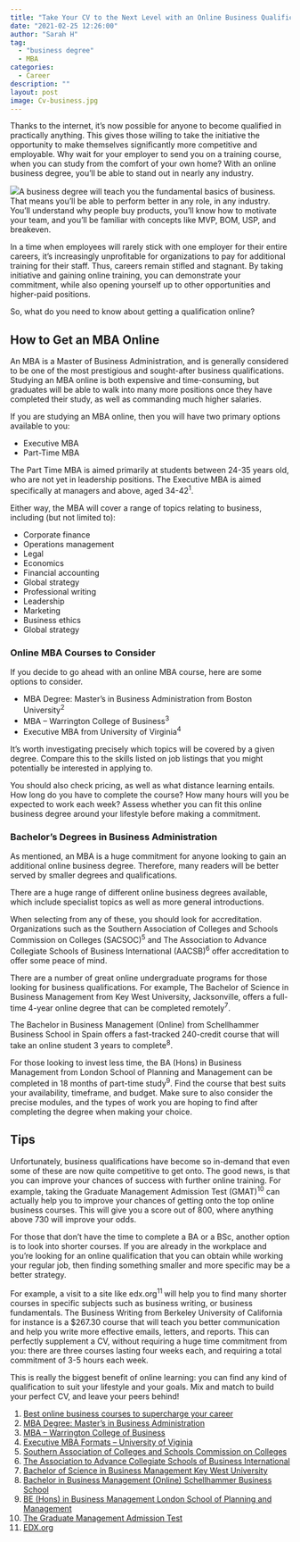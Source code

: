 ```yaml
---
title: "Take Your CV to the Next Level with an Online Business Qualification"
date: "2021-02-25 12:26:00"
author: "Sarah H"
tag:
  - "business degree"
  - MBA
categories:
  - Career
description: ""
layout: post
image: Cv-business.jpg
---
```


Thanks to the internet, it’s now possible for anyone to become qualified in practically anything. This gives those willing to take the initiative the opportunity to make themselves significantly more competitive and employable. Why wait for your employer to send you on a training course, when you can study from the comfort of your own home? With an online business degree, you’ll be able to stand out in nearly any industry.

![](/posts/Cv-business-1024x680.jpg)A business degree will teach you the fundamental basics of business. That means you’ll be able to perform better in any role, in any industry. You’ll understand why people buy products, you’ll know how to motivate your team, and you’ll be familiar with concepts like MVP, BOM, USP, and breakeven.

In a time when employees will rarely stick with one employer for their entire careers, it’s increasingly unprofitable for organizations to pay for additional training for their staff. Thus, careers remain stifled and stagnant. By taking initiative and gaining online training, you can demonstrate your commitment, while also opening yourself up to other opportunities and higher-paid positions.

So, what do you need to know about getting a qualification online?

## How to Get an MBA Online

An MBA is a Master of Business Administration, and is generally considered to be one of the most prestigious and sought-after business qualifications. Studying an MBA online is both expensive and time-consuming, but graduates will be able to walk into many more positions once they have completed their study, as well as commanding much higher salaries.

If you are studying an MBA online, then you will have two primary options available to you:

- Executive MBA
- Part-Time MBA

The Part Time MBA is aimed primarily at students between 24-35 years old, who are not yet in leadership positions. The Executive MBA is aimed specifically at managers and above, aged 34-42<sup>1</sup>.

Either way, the MBA will cover a range of topics relating to business, including (but not limited to):

- Corporate finance
- Operations management
- Legal
- Economics
- Financial accounting
- Global strategy
- Professional writing
- Leadership
- Marketing
- Business ethics
- Global strategy

### Online MBA Courses to Consider

If you decide to go ahead with an online MBA course, here are some options to consider.

- MBA Degree: Master’s in Business Administration from Boston University<sup>2</sup>
- MBA – Warrington College of Business<sup>3</sup>
- Executive MBA from University of Virginia<sup>4</sup>

It’s worth investigating precisely which topics will be covered by a given degree. Compare this to the skills listed on job listings that you might potentially be interested in applying to.

You should also check pricing, as well as what distance learning entails. How long do you have to complete the course? How many hours will you be expected to work each week? Assess whether you can fit this online business degree around your lifestyle before making a commitment.

### Bachelor’s Degrees in Business Administration

As mentioned, an MBA is a huge commitment for anyone looking to gain an additional online business degree. Therefore, many readers will be better served by smaller degrees and qualifications.

There are a huge range of different online business degrees available, which include specialist topics as well as more general introductions.

When selecting from any of these, you should look for accreditation. Organizations such as the Southern Association of Colleges and Schools Commission on Colleges (SACSOC)<sup>5</sup> and The Association to Advance Collegiate Schools of Business International (AACSB)<sup>6</sup> offer accreditation to offer some peace of mind.

There are a number of great online undergraduate programs for those looking for business qualifications. For example, The Bachelor of Science in Business Management from Key West University, Jacksonville, offers a full-time 4-year online degree that can be completed remotely<sup>7</sup>.

The Bachelor in Business Management (Online) from Schellhammer Business School in Spain offers a fast-tracked 240-credit course that will take an online student 3 years to complete<sup>8</sup>.

For those looking to invest less time, the BA (Hons) in Business Management from London School of Planning and Management can be completed in 18 months of part-time study<sup>9</sup>. Find the course that best suits your availability, timeframe, and budget. Make sure to also consider the precise modules, and the types of work you are hoping to find after completing the degree when making your choice.

## Tips

Unfortunately, business qualifications have become so in-demand that even some of these are now quite competitive to get onto. The good news, is that you can improve your chances of success with further online training. For example, taking the Graduate Management Admission Test (GMAT)<sup>10</sup> can actually help you to improve your chances of getting onto the top online business courses. This will give you a score out of 800, where anything above 730 will improve your odds.

For those that don’t have the time to complete a BA or a BSc, another option is to look into shorter courses. If you are already in the workplace and you’re looking for an online qualification that you can obtain while working your regular job, then finding something smaller and more specific may be a better strategy.

For example, a visit to a site like edx.org<sup>11 </sup>will help you to find many shorter courses in specific subjects such as business writing, or business fundamentals. The Business Writing from Berkeley University of California for instance is a $267.30 course that will teach you better communication and help you write more effective emails, letters, and reports. This can perfectly supplement a CV, without requiring a huge time commitment from you: there are three courses lasting four weeks each, and requiring a total commitment of 3-5 hours each week.

This is really the biggest benefit of online learning: you can find any kind of qualification to suit your lifestyle and your goals. Mix and match to build your perfect CV, and leave your peers behind!

1. [Best online business courses to supercharge your career](https://www.androidauthority.com/online-business-courses-1017793/)
2. [MBA Degree: Master’s in Business Administration](https://www.edx.org/masters/online-master-business-administration-mba-bux?source=aw&awc=6798_1582027604_f0e0aa94d1a1cdc927cc97e22748c7a6&utm_source=aw&utm_medium=affiliate_partner&utm_content=text-link&utm_term=78888_Skimlinks)
3. [MBA – Warrington College of Business](https://warrington.ufl.edu/mba/program-options/online-mba/online-two-year/courses-and-curriculum/)
4. [Executive MBA Formats – University of Viginia](https://www.darden.virginia.edu/executive-mba-formats/program-faculty/distance-learning)
5. [Southern Association of Colleges and Schools Commission on Colleges](http://sacscoc.org/)
6. [The Association to Advance Collegiate Schools of Business International](https://www.aacsb.edu/)
7. [Bachelor of Science in Business Management Key West University](https://www.onlinestudies.com/Bachelor-of-Science-in-Business-Management/USA/Key-West-University/)
8. [Bachelor in Business Management (Online)](<https://www.onlinestudies.com/Bachelor-in-Business-Management-(Online)/Spain/Schellhammer-Business-School/>)[ Schellhammer Business School](<https://www.onlinestudies.com/Bachelor-in-Business-Management-(Online)/Spain/Schellhammer-Business-School/>)
9. [BE (Hons) in Business Management London School of Planning and Management](<https://www.onlinestudies.com/BA-(Hons)-in-Business-Management/United-Kingdom/LSPM/>)
10. [The Graduate Management Admission Test](https://www.investopedia.com/terms/g/graduate-management-admission-test-mba.asp)
11. [EDX.org](https://www.edx.org/)
